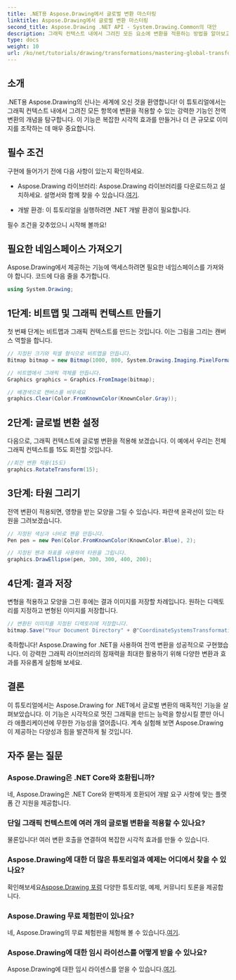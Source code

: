 ```yaml
---
title: .NET용 Aspose.Drawing에서 글로벌 변환 마스터링
linktitle: Aspose.Drawing에서 글로벌 변환 마스터링
second_title: Aspose.Drawing .NET API - System.Drawing.Common의 대안
description: 그래픽 컨텍스트 내에서 그려진 모든 요소에 변환을 적용하는 방법을 알아보고, 이를 통해 눈길을 끄는 시각적 효과를 만들고 이미지를 효율적으로 조작하는 방법을 익혀보세요.
type: docs
weight: 10
url: /ko/net/tutorials/drawing/transformations/mastering-global-transformations/
---
```

## 소개

.NET용 Aspose.Drawing의 신나는 세계에 오신 것을 환영합니다! 이 튜토리얼에서는 그래픽 컨텍스트 내에서 그려진 모든 항목에 변환을 적용할 수 있는 강력한 기능인 전역 변환의 개념을 탐구합니다. 이 기능은 복잡한 시각적 효과를 만들거나 더 큰 규모로 이미지를 조작하는 데 매우 중요합니다.

## 필수 조건

구현에 들어가기 전에 다음 사항이 있는지 확인하세요.

-  Aspose.Drawing 라이브러리: Aspose.Drawing 라이브러리를 다운로드하고 설치하세요. 설명서와 함께 찾을 수 있습니다.[여기](https://reference.aspose.com/drawing/net/).
  
- 개발 환경: 이 튜토리얼을 실행하려면 .NET 개발 환경이 필요합니다.

필수 조건을 갖추었으니 시작해 볼까요!

## 필요한 네임스페이스 가져오기

Aspose.Drawing에서 제공하는 기능에 액세스하려면 필요한 네임스페이스를 가져와야 합니다. 코드에 다음 줄을 추가합니다.

```csharp
using System.Drawing;
```

## 1단계: 비트맵 및 그래픽 컨텍스트 만들기

첫 번째 단계는 비트맵과 그래픽 컨텍스트를 만드는 것입니다. 이는 그림을 그리는 캔버스 역할을 합니다.

```csharp
// 지정된 크기와 픽셀 형식으로 비트맵을 만듭니다.
Bitmap bitmap = new Bitmap(1000, 800, System.Drawing.Imaging.PixelFormat.Format32bppPArgb);

// 비트맵에서 그래픽 객체를 만듭니다.
Graphics graphics = Graphics.FromImage(bitmap);

// 배경색으로 캔버스를 비우세요
graphics.Clear(Color.FromKnownColor(KnownColor.Gray));
```

## 2단계: 글로벌 변환 설정

다음으로, 그래픽 컨텍스트에 글로벌 변환을 적용해 보겠습니다. 이 예에서 우리는 전체 그래픽 컨텍스트를 15도 회전할 것입니다.

```csharp
//회전 변환 적용(15도)
graphics.RotateTransform(15);
```

## 3단계: 타원 그리기

전역 변환이 적용되면, 영향을 받는 모양을 그릴 수 있습니다. 파란색 윤곽선이 있는 타원을 그려보겠습니다.

```csharp
// 지정된 색상과 너비로 펜을 만듭니다.
Pen pen = new Pen(Color.FromKnownColor(KnownColor.Blue), 2);

// 지정된 펜과 좌표를 사용하여 타원을 그립니다.
graphics.DrawEllipse(pen, 300, 300, 400, 200);
```

## 4단계: 결과 저장

변형을 적용하고 모양을 그린 후에는 결과 이미지를 저장할 차례입니다. 원하는 디렉토리를 지정하고 변형된 이미지를 저장합니다.

```csharp
// 변환된 이미지를 지정된 디렉토리에 저장합니다.
bitmap.Save("Your Document Directory" + @"CoordinateSystemsTransformations\GlobalTransformation_out.png");
```

축하합니다! Aspose.Drawing for .NET을 사용하여 전역 변환을 성공적으로 구현했습니다. 이 강력한 그래픽 라이브러리의 잠재력을 최대한 활용하기 위해 다양한 변환과 효과를 자유롭게 실험해 보세요.

## 결론

이 튜토리얼에서는 Aspose.Drawing for .NET에서 글로벌 변환의 매혹적인 기능을 살펴보았습니다. 이 기능은 시각적으로 멋진 그래픽을 만드는 능력을 향상시킬 뿐만 아니라 애플리케이션에 무한한 가능성을 열어줍니다. 계속 실험해 보면 Aspose.Drawing이 제공하는 다양성과 힘을 발견하게 될 것입니다.

## 자주 묻는 질문

### Aspose.Drawing은 .NET Core와 호환됩니까?

네, Aspose.Drawing은 .NET Core와 완벽하게 호환되어 개발 요구 사항에 맞는 플랫폼 간 지원을 제공합니다.

### 단일 그래픽 컨텍스트에 여러 개의 글로벌 변환을 적용할 수 있나요?

물론입니다! 여러 변환 호출을 연결하여 복잡한 시각적 효과를 만들 수 있습니다.

### Aspose.Drawing에 대한 더 많은 튜토리얼과 예제는 어디에서 찾을 수 있나요?

 확인해보세요[Aspose.Drawing 포럼](https://forum.aspose.com/c/diagram/17) 다양한 튜토리얼, 예제, 커뮤니티 토론을 제공합니다.

### Aspose.Drawing 무료 체험판이 있나요?

 네, Aspose.Drawing의 무료 체험판을 체험해 볼 수 있습니다.[여기](https://releases.aspose.com/).

### Aspose.Drawing에 대한 임시 라이선스를 어떻게 받을 수 있나요?

 Aspose.Drawing에 대한 임시 라이센스를 얻을 수 있습니다.[여기](https://purchase.conholdate.com/temporary-license/).